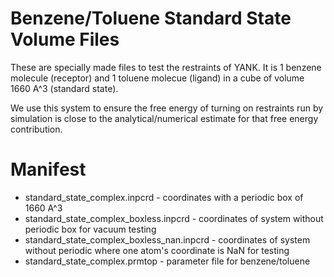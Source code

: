 # Benzene/Toluene Standard State Volume Files

These are specially made files to test the restraints of YANK. 
It is 1 benzene molecule (receptor) and 1 toluene molecue (ligand) in 
a cube of volume 1660 A^3 (standard state). 

We use this system to ensure the free energy of turning on restraints 
run by simulation is close to the analytical/numerical estimate for 
that free energy contribution. 

# Manifest
* standard_state_complex.inpcrd - coordinates with a periodic box of 1660 A^3
* standard_state_complex_boxless.inpcrd - coordinates of system without periodic box for vacuum testing
* standard_state_complex_boxless_nan.inpcrd - coordinates of system without periodic where one atom's coordinate is NaN for testing
* standard_state_complex.prmtop - parameter file for benzene/toluene